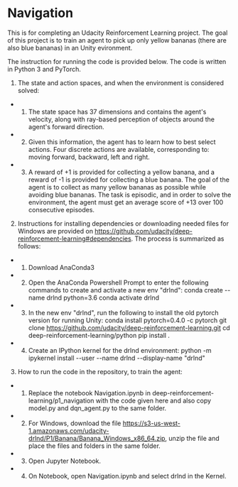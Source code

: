 # Navigation
This is for completing an Udacity Reinforcement Learning project.
The goal of this project is to train an agent to pick up only yellow bananas (there are also blue bananas) in an Unity evironment.

The instruction for running the code is provided below. The code is written in Python 3 and PyTorch.

1. The state and action spaces, and when the environment is considered solved:
  * 1. The state space has 37 dimensions and contains the agent's velocity, along with ray-based perception of objects around the agent's forward direction.
  * 2. Given this information, the agent has to learn how to best select actions. Four discrete actions are available, corresponding to: moving forward, backward, left and right.
  * 3. A reward of +1 is provided for collecting a yellow banana, and a reward of -1 is provided for collecting a blue banana. The goal of the agent is to collect as many yellow bananas as possible while avoiding blue bananas. The task is episodic, and in order to solve the environment, the agent must get an average score of +13 over 100 consecutive episodes.
  
2. Instructions for installing dependencies or downloading needed files for Windows are provided on https://github.com/udacity/deep-reinforcement-learning#dependencies. The process is summarized as follows:
  * 1. Download AnaConda3
  * 2. Open the AnaConda Powershell Prompt to enter the following commands to create and activate a new env "drlnd":
    conda create --name drlnd python=3.6
    conda activate drlnd
  * 3. In the new env "drlnd", run the following to install the old pytorch version for running Unity:
    conda install pytorch=0.4.0 -c pytorch
    git clone https://github.com/udacity/deep-reinforcement-learning.git
    cd deep-reinforcement-learning/python
    pip install .
  * 4. Create an IPython kernel for the drlnd environment:
    python -m ipykernel install --user --name drlnd --display-name "drlnd"

3. How to run the code in the repository, to train the agent:
  * 1. Replace the notebook Navigation.ipynb in deep-reinforcement-learning/p1_navigation with the code given here and also copy model.py and dqn_agent.py to the same folder.
  * 2. For Windows, download the file https://s3-us-west-1.amazonaws.com/udacity-drlnd/P1/Banana/Banana_Windows_x86_64.zip, unzip the file and place the files and folders in the same folder.
  * 3. Open Jupyter Notebook.
  * 4. On Notebook, open Navigation.ipynb and select drlnd in the Kernel.
